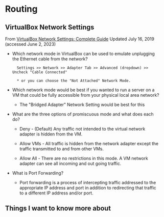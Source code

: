 # Routing

## VirtualBox Network Settings

From [VirtualBox Network Settings: Complete Guide](https://www.nakivo.com/blog/virtualbox-network-setting-guide/) Updated July 16, 2019 (accessed June 2, 2023)

* Which network mode in VirtualBox can be used to emulate unplugging the Ethernet cable from the network? 
    
        Settings >> Network >> Adapter Tab >> Advanced (dropdown) >> Uncheck "Cable Connected"

        * or you can choose the "Not Attached" Network Mode.

* Which network mode would be best if you wanted to run a server on a VM that could be fully accessible from your physical local area network?

  * The "Bridged Adapter" Network Setting would be best for this

* What are the three options of promiscuous mode and what does each do?

  * Deny - (Default) Any traffic not intended to the virtual network adapter is hidden from the VM.

  * Allow VMs - All traffic is hidden from the network adapter except the traffic transmitted to and from other VMs.

  * Allow All - There are no restrictions in this mode. A VM network adapter can see all incoming and out going traffic.

* What is Port Forwarding?

  * Port forwarding is a process of intercepting traffic addressed to the appropriate IP address and port in addition to redirecting that traffic to a different IP address and/or port.

## Things I want to know more about 